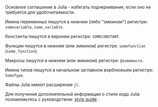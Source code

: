 Основное соглашение в Julia - избегать подчеркивания, если оно не требуется для удобочитаемости.

Имена переменных пишутся в нижнем (либо "змеином") регистре: `somevariable`, `some_variable`.

Константы пишутся в верхнем регистре: `SOMECONSTANT`.

Функции пишутся в нижнем (или змеином) регистре: `somefunction` (`some_function`).

Макросы пишутся в нижнем (или змеином) регистре: `@somemacro`.

Имена типов пишутся в начальном заглавном верблюжьем регистре: `SomeType`.

Файлы Julia имеют расширение `jl`.

Для получения дополнительной информации о стиле кода Julia познакомьтесь с руководством: [style
guide](https://docs.julialang.org/en/v1/manual/style-guide/index.html) .

